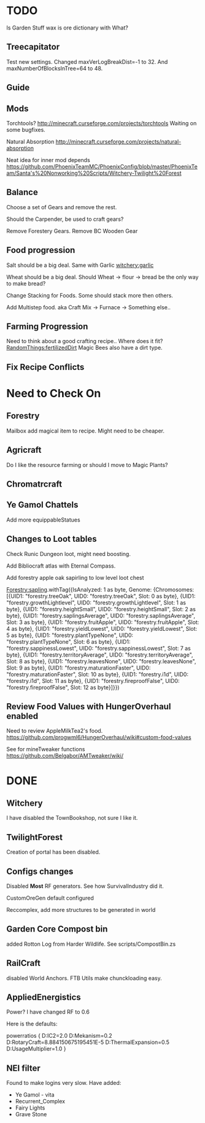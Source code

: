 TODO
==== 

Is Garden Stuff wax is ore dictionary with What?

Treecapitator
-------------

Test new settings. Changed maxVerLogBreakDist=-1 to 32. And maxNumberOfBlocksInTree=64 to 48.

Guide
-----

Mods
----


Torchtools?
http://minecraft.curseforge.com/projects/torchtools
Waiting on some bugfixes.

Natural Absorption
http://minecraft.curseforge.com/projects/natural-absorption



Neat idea for inner mod depends
https://github.com/PhoenixTeamMC/PhoenixConfig/blob/master/PhoenixTeam/Santa's%20Nonworking%20Scripts/Witchery-Twilight%20Forest


Balance
-------

Choose a set of Gears and remove the rest.

Should the Carpender, be used to craft gears?

Remove Forestery Gears.
Remove BC Wooden Gear

Food progression
----------------

 Salt should be a big deal. 
 Same with Garlic <witchery:garlic>

 Wheat should be a big deal.
 Should Wheat -> flour -> bread be the only way to make bread?

 Change Stacking for Foods. Some should stack more then others. 

 Add Multistep food. aka Craft Mix -> Furnace -> Something else..

Farming Progression
-------------------

 Need to think about a good crafting recipe.. Where does it fit? <RandomThings:fertilizedDirt>
 Magic Bees also have a dirt type.


Fix Recipe Conflicts
--------------------



Need to Check On
================


Forestry
--------

Mailbox add magical item to recipe. Might need to be cheaper.


Agricraft
---------

Do I like the resource farming or should I move to Magic Plants?



Chromatrcraft
-------------


Ye Gamol Chattels
-----------------

Add more equippableStatues





Changes to Loot tables
----------------------

Check Runic Dungeon loot, might need boosting.

Add Bibliocraft atlas with Eternal Compass.

Add forestry apple oak sapirling to low level loot chest 

<Forestry:sapling>.withTag({IsAnalyzed: 1 as byte, Genome: {Chromosomes: [{UID1: "forestry.treeOak", UID0: "forestry.treeOak", Slot: 0 as byte}, {UID1: "forestry.growthLightlevel", UID0: "forestry.growthLightlevel", Slot: 1 as byte}, {UID1: "forestry.heightSmall", UID0: "forestry.heightSmall", Slot: 2 as byte}, {UID1: "forestry.saplingsAverage", UID0: "forestry.saplingsAverage", Slot: 3 as byte}, {UID1: "forestry.fruitApple", UID0: "forestry.fruitApple", Slot: 4 as byte}, {UID1: "forestry.yieldLowest", UID0: "forestry.yieldLowest", Slot: 5 as byte}, {UID1: "forestry.plantTypeNone", UID0: "forestry.plantTypeNone", Slot: 6 as byte}, {UID1: "forestry.sappinessLowest", UID0: "forestry.sappinessLowest", Slot: 7 as byte}, {UID1: "forestry.territoryAverage", UID0: "forestry.territoryAverage", Slot: 8 as byte}, {UID1: "forestry.leavesNone", UID0: "forestry.leavesNone", Slot: 9 as byte}, {UID1: "forestry.maturationFaster", UID0: "forestry.maturationFaster", Slot: 10 as byte}, {UID1: "forestry.i1d", UID0: "forestry.i1d", Slot: 11 as byte}, {UID1: "forestry.fireproofFalse", UID0: "forestry.fireproofFalse", Slot: 12 as byte}]}})



Review Food Values with HungerOverhaul enabled
----------------------------------------------

Need to review AppleMilkTea2's food.
https://github.com/progwml6/HungerOverhaul/wiki#custom-food-values

See for mineTweaker functions
https://github.com/Belgabor/AMTweaker/wiki/




DONE
==== 

Witchery
--------

 I have disabled the TownBookshop, not sure I like it.

TwilightForest
--------------

 Creation of portal has been disabled.

Configs changes 
--------------- 

 Disabled **Most** RF generators. See how SurvivalIndustry did it.

 CustomOreGen default configured

 Reccomplex, add more structures to be generated in world


Garden Core Compost bin
-----------------------
 
 added Rotton Log from Harder Wildlife.
 See scripts/CompostBin.zs


RailCraft 
---------

 disabled World Anchors. FTB Utils make chunckloading easy.


AppliedEnergistics 
------------------

 Power? I have changed RF to 0.6

 Here is the defaults:

powerratios {
    D:IC2=2.0
    D:Mekanism=0.2
    D:RotaryCraft=8.884150675195451E-5
    D:ThermalExpansion=0.5
    D:UsageMultiplier=1.0
}

NEI filter
----------

Found to make logins very slow.
Have added:

 - Ye Gamol - vita
 - Recurrent_Complex
 - Fairy Lights
 - Grave Stone



